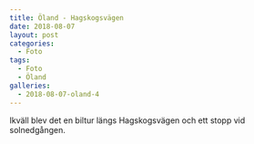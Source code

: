 ```yaml
---
title: Öland - Hagskogsvägen
date: 2018-08-07
layout: post
categories:
  - Foto
tags:
  - Foto
  - Öland
galleries:
  - 2018-08-07-oland-4
---
```


Ikväll blev det en biltur längs Hagskogsvägen och ett stopp vid solnedgången.
